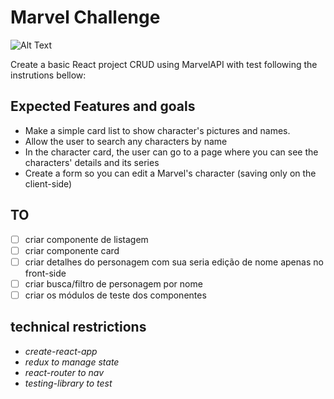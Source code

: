 # Marvel Challenge

![Alt Text](https://media.tenor.com/images/9b94db057576129266cf7d9ac9b107e1/tenor.gif)

Create a basic React project CRUD using MarvelAPI with test following the instrutions bellow:

## **Expected Features and goals**

- Make a simple card list to show character's pictures and names.
- Allow the user to search any characters by name
- In the character card, the user can go to a page where you can see the characters' details and its series
- Create a form so you can edit a Marvel's character (saving only on the client-side)

## **TO**

- [ ] criar componente de listagem
- [ ] criar componente card
- [ ] criar detalhes do personagem com sua seria edição de nome apenas no front-side
- [ ] criar busca/filtro de personagem por nome
- [ ] criar os módulos de teste dos componentes

## technical restrictions

- *create-react-app*
- *redux to manage state*
- *react-router to nav*
- *testing-library to test*